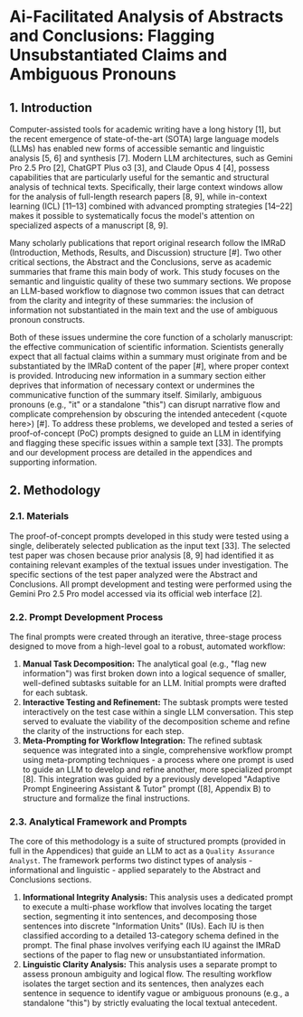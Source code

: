 # **Ai-Facilitated Analysis of Abstracts and Conclusions: Flagging Unsubstantiated Claims and Ambiguous Pronouns**

## 1. Introduction

Computer-assisted tools for academic writing have a long history [1], but the recent emergence of state-of-the-art (SOTA) large language models (LLMs) has enabled new forms of accessible semantic and linguistic analysis [5, 6] and synthesis [7]. Modern LLM architectures, such as Gemini Pro 2.5 Pro [2], ChatGPT Plus o3 [3], and Claude Opus 4 [4], possess capabilities that are particularly useful for the semantic and structural analysis of technical texts. Specifically, their large context windows allow for the analysis of full-length research papers [8, 9], while in-context learning (ICL) [11–13] combined with advanced prompting strategies [14–22] makes it possible to systematically focus the model's attention on specialized aspects of a manuscript [8, 9].

Many scholarly publications that report original research follow the IMRaD (Introduction, Methods, Results, and Discussion) structure [#]. Two other critical sections, the Abstract and the Conclusions, serve as academic summaries that frame this main body of work. This study focuses on the semantic and linguistic quality of these two summary sections. We propose an LLM-based workflow to diagnose two common issues that can detract from the clarity and integrity of these summaries: the inclusion of information not substantiated in the main text and the use of ambiguous pronoun constructs.

Both of these issues undermine the core function of a scholarly manuscript: the effective communication of scientific information. Scientists generally expect that all factual claims within a summary must originate from and be substantiated by the IMRaD content of the paper [#], where proper context is provided. Introducing new information in a summary section either deprives that information of necessary context or undermines the communicative function of the summary itself. Similarly, ambiguous pronouns (e.g., "it" or a standalone "this") can disrupt narrative flow and complicate comprehension by obscuring the intended antecedent (\<quote here\>) [#]. To address these problems, we developed and tested a series of proof-of-concept (PoC) prompts designed to guide an LLM in identifying and flagging these specific issues within a sample text [33]. The prompts and our development process are detailed in the appendices and supporting information.

## 2. Methodology

### 2.1. Materials

The proof-of-concept prompts developed in this study were tested using a single, deliberately selected publication as the input text [33]. The selected test paper was chosen because prior analysis [8, 9] had identified it as containing relevant examples of the textual issues under investigation. The specific sections of the test paper analyzed were the Abstract and Conclusions. All prompt development and testing were performed using the Gemini Pro 2.5 Pro model accessed via its official web interface [2].

### 2.2. Prompt Development Process

The final prompts were created through an iterative, three-stage process designed to move from a high-level goal to a robust, automated workflow:

1. **Manual Task Decomposition:** The analytical goal (e.g., "flag new information") was first broken down into a logical sequence of smaller, well-defined subtasks suitable for an LLM. Initial prompts were drafted for each subtask.
2. **Interactive Testing and Refinement:** The subtask prompts were tested interactively on the test case within a single LLM conversation. This step served to evaluate the viability of the decomposition scheme and refine the clarity of the instructions for each step.
3. **Meta-Prompting for Workflow Integration:** The refined subtask sequence was integrated into a single, comprehensive workflow prompt using meta-prompting techniques - a process where one prompt is used to guide an LLM to develop and refine another, more specialized prompt [8]. This integration was guided by a previously developed "Adaptive Prompt Engineering Assistant & Tutor" prompt ([8], Appendix B) to structure and formalize the final instructions.

### 2.3. Analytical Framework and Prompts

The core of this methodology is a suite of structured prompts (provided in full in the Appendices) that guide an LLM to act as a `Quality Assurance Analyst`. The framework performs two distinct types of analysis - informational and linguistic - applied separately to the Abstract and Conclusions sections.

1. **Informational Integrity Analysis:** This analysis uses a dedicated prompt to execute a multi-phase workflow that involves locating the target section, segmenting it into sentences, and decomposing those sentences into discrete "Information Units" (IUs). Each IU is then classified according to a detailed 13-category schema defined in the prompt. The final phase involves verifying each IU against the IMRaD sections of the paper to flag new or unsubstantiated information.
2. **Linguistic Clarity Analysis:** This analysis uses a separate prompt to assess pronoun ambiguity and logical flow. The resulting workflow isolates the target section and its sentences, then analyzes each sentence in sequence to identify vague or ambiguous pronouns (e.g., a standalone "this") by strictly evaluating the local textual antecedent.

